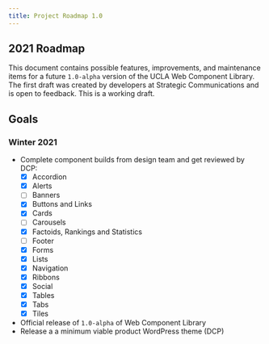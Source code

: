 ```yaml
---
title: Project Roadmap 1.0
---
```


## 2021 Roadmap

This document contains possible features, improvements, and maintenance items for a future `1.0-alpha` version of the UCLA Web Component Library. The first draft was created by developers at Strategic Communications and is open to feedback. This is a working draft.

## Goals

### Winter 2021
- Complete component builds from design team and get reviewed by DCP:
  - [x] Accordion
  - [x] Alerts  
  - [ ] Banners
  - [x] Buttons and Links
  - [x] Cards
  - [ ] Carousels
  - [x] Factoids, Rankings and Statistics
  - [ ] Footer
  - [x] Forms
  - [x] Lists
  - [x] Navigation
  - [x] Ribbons
  - [x] Social
  - [x] Tables
  - [x] Tabs
  - [x] Tiles

- Official release of `1.0-alpha` of Web Component Library
- Release a a minimum viable product WordPress theme (DCP)
